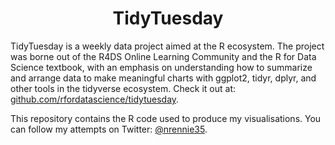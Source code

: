 <h1 align="center">
TidyTuesday
</h1>

TidyTuesday is a weekly data project aimed at the R ecosystem. The project was borne out of the R4DS Online Learning Community and the R for Data Science textbook, with an emphasis on understanding how to summarize and arrange data to make meaningful charts with ggplot2, tidyr, dplyr, and other tools in the tidyverse ecosystem. Check it out at: [github.com/rfordatascience/tidytuesday](https://github.com/rfordatascience/tidytuesday/blob/master/README.md). 

This repository contains the R code used to produce my visualisations. You can follow my attempts on Twitter: [@nrennie35](https://twitter.com/nrennie35).

